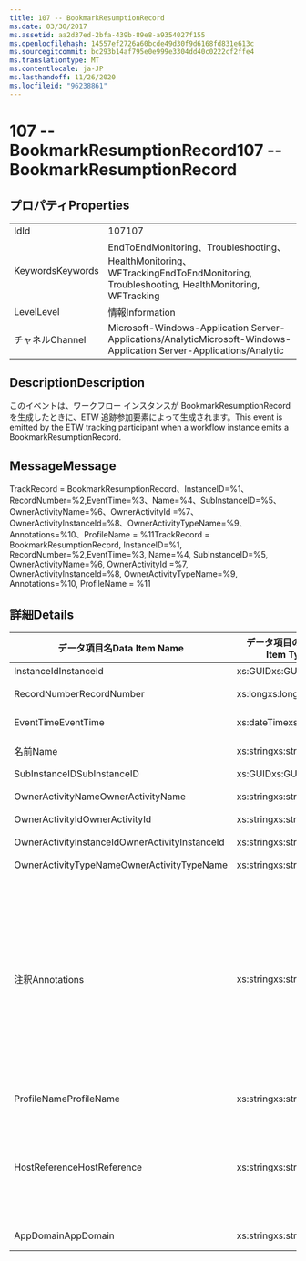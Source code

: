 ```yaml
---
title: 107 -- BookmarkResumptionRecord
ms.date: 03/30/2017
ms.assetid: aa2d37ed-2bfa-439b-89e8-a9354027f155
ms.openlocfilehash: 14557ef2726a60bcde49d30f9d6168fd831e613c
ms.sourcegitcommit: bc293b14af795e0e999e3304dd40c0222cf2ffe4
ms.translationtype: MT
ms.contentlocale: ja-JP
ms.lasthandoff: 11/26/2020
ms.locfileid: "96238861"
---
```

# <a name="107----bookmarkresumptionrecord"></a><span data-ttu-id="b43bd-102">107 -- BookmarkResumptionRecord</span><span class="sxs-lookup"><span data-stu-id="b43bd-102">107 -- BookmarkResumptionRecord</span></span>

## <a name="properties"></a><span data-ttu-id="b43bd-103">プロパティ</span><span class="sxs-lookup"><span data-stu-id="b43bd-103">Properties</span></span>  
  
|||  
|-|-|  
|<span data-ttu-id="b43bd-104">Id</span><span class="sxs-lookup"><span data-stu-id="b43bd-104">Id</span></span>|<span data-ttu-id="b43bd-105">107</span><span class="sxs-lookup"><span data-stu-id="b43bd-105">107</span></span>|  
|<span data-ttu-id="b43bd-106">Keywords</span><span class="sxs-lookup"><span data-stu-id="b43bd-106">Keywords</span></span>|<span data-ttu-id="b43bd-107">EndToEndMonitoring、Troubleshooting、HealthMonitoring、WFTracking</span><span class="sxs-lookup"><span data-stu-id="b43bd-107">EndToEndMonitoring, Troubleshooting, HealthMonitoring, WFTracking</span></span>|  
|<span data-ttu-id="b43bd-108">Level</span><span class="sxs-lookup"><span data-stu-id="b43bd-108">Level</span></span>|<span data-ttu-id="b43bd-109">情報</span><span class="sxs-lookup"><span data-stu-id="b43bd-109">Information</span></span>|  
|<span data-ttu-id="b43bd-110">チャネル</span><span class="sxs-lookup"><span data-stu-id="b43bd-110">Channel</span></span>|<span data-ttu-id="b43bd-111">Microsoft-Windows-Application Server-Applications/Analytic</span><span class="sxs-lookup"><span data-stu-id="b43bd-111">Microsoft-Windows-Application Server-Applications/Analytic</span></span>|  
  
## <a name="description"></a><span data-ttu-id="b43bd-112">Description</span><span class="sxs-lookup"><span data-stu-id="b43bd-112">Description</span></span>  

 <span data-ttu-id="b43bd-113">このイベントは、ワークフロー インスタンスが BookmarkResumptionRecord を生成したときに、ETW 追跡参加要素によって生成されます。</span><span class="sxs-lookup"><span data-stu-id="b43bd-113">This event is emitted by the ETW tracking participant when a workflow instance emits a BookmarkResumptionRecord.</span></span>  
  
## <a name="message"></a><span data-ttu-id="b43bd-114">Message</span><span class="sxs-lookup"><span data-stu-id="b43bd-114">Message</span></span>  

 <span data-ttu-id="b43bd-115">TrackRecord = BookmarkResumptionRecord、InstanceID=%1、RecordNumber=%2,EventTime=%3、Name=%4、SubInstanceID=%5、OwnerActivityName=%6、OwnerActivityId =%7、OwnerActivityInstanceId=%8、OwnerActivityTypeName=%9、Annotations=%10、ProfileName = %11</span><span class="sxs-lookup"><span data-stu-id="b43bd-115">TrackRecord = BookmarkResumptionRecord, InstanceID=%1, RecordNumber=%2,EventTime=%3, Name=%4, SubInstanceID=%5,  OwnerActivityName=%6, OwnerActivityId =%7, OwnerActivityInstanceId=%8, OwnerActivityTypeName=%9, Annotations=%10, ProfileName = %11</span></span>  
  
## <a name="details"></a><span data-ttu-id="b43bd-116">詳細</span><span class="sxs-lookup"><span data-stu-id="b43bd-116">Details</span></span>  
  
|<span data-ttu-id="b43bd-117">データ項目名</span><span class="sxs-lookup"><span data-stu-id="b43bd-117">Data Item Name</span></span>|<span data-ttu-id="b43bd-118">データ項目の型</span><span class="sxs-lookup"><span data-stu-id="b43bd-118">Data Item Type</span></span>|<span data-ttu-id="b43bd-119">Description</span><span class="sxs-lookup"><span data-stu-id="b43bd-119">Description</span></span>|  
|--------------------|--------------------|-----------------|  
|<span data-ttu-id="b43bd-120">InstanceId</span><span class="sxs-lookup"><span data-stu-id="b43bd-120">InstanceId</span></span>|<span data-ttu-id="b43bd-121">xs:GUID</span><span class="sxs-lookup"><span data-stu-id="b43bd-121">xs:GUID</span></span>|<span data-ttu-id="b43bd-122">ワークフローのインスタンス ID</span><span class="sxs-lookup"><span data-stu-id="b43bd-122">The instance id for the workflow</span></span>|  
|<span data-ttu-id="b43bd-123">RecordNumber</span><span class="sxs-lookup"><span data-stu-id="b43bd-123">RecordNumber</span></span>|<span data-ttu-id="b43bd-124">xs:long</span><span class="sxs-lookup"><span data-stu-id="b43bd-124">xs:long</span></span>|<span data-ttu-id="b43bd-125">生成されたレコードのシーケンス番号</span><span class="sxs-lookup"><span data-stu-id="b43bd-125">The sequence number of the emitted record</span></span>|  
|<span data-ttu-id="b43bd-126">EventTime</span><span class="sxs-lookup"><span data-stu-id="b43bd-126">EventTime</span></span>|<span data-ttu-id="b43bd-127">xs:dateTime</span><span class="sxs-lookup"><span data-stu-id="b43bd-127">xs:dateTime</span></span>|<span data-ttu-id="b43bd-128">イベントの生成時刻 (UTC)</span><span class="sxs-lookup"><span data-stu-id="b43bd-128">The time in UTC when the event was emitted</span></span>|  
|<span data-ttu-id="b43bd-129">名前</span><span class="sxs-lookup"><span data-stu-id="b43bd-129">Name</span></span>|<span data-ttu-id="b43bd-130">xs:string</span><span class="sxs-lookup"><span data-stu-id="b43bd-130">xs:string</span></span>|<span data-ttu-id="b43bd-131">再開したブックマークの名前</span><span class="sxs-lookup"><span data-stu-id="b43bd-131">The name of the bookmark that was resumed</span></span>|  
|<span data-ttu-id="b43bd-132">SubInstanceID</span><span class="sxs-lookup"><span data-stu-id="b43bd-132">SubInstanceID</span></span>|<span data-ttu-id="b43bd-133">xs:GUID</span><span class="sxs-lookup"><span data-stu-id="b43bd-133">xs:GUID</span></span>|<span data-ttu-id="b43bd-134">ブックマーク スコープの ID</span><span class="sxs-lookup"><span data-stu-id="b43bd-134">The id of the bookmark scope</span></span>|  
|<span data-ttu-id="b43bd-135">OwnerActivityName</span><span class="sxs-lookup"><span data-stu-id="b43bd-135">OwnerActivityName</span></span>|<span data-ttu-id="b43bd-136">xs:string</span><span class="sxs-lookup"><span data-stu-id="b43bd-136">xs:string</span></span>|<span data-ttu-id="b43bd-137">ブックマーク アクティビティの名前</span><span class="sxs-lookup"><span data-stu-id="b43bd-137">The name of the bookmark activity</span></span>|  
|<span data-ttu-id="b43bd-138">OwnerActivityId</span><span class="sxs-lookup"><span data-stu-id="b43bd-138">OwnerActivityId</span></span>|<span data-ttu-id="b43bd-139">xs:string</span><span class="sxs-lookup"><span data-stu-id="b43bd-139">xs:string</span></span>|<span data-ttu-id="b43bd-140">ブックマーク アクティビティの ID</span><span class="sxs-lookup"><span data-stu-id="b43bd-140">The id of the bookmark activity</span></span>|  
|<span data-ttu-id="b43bd-141">OwnerActivityInstanceId</span><span class="sxs-lookup"><span data-stu-id="b43bd-141">OwnerActivityInstanceId</span></span>|<span data-ttu-id="b43bd-142">xs:string</span><span class="sxs-lookup"><span data-stu-id="b43bd-142">xs:string</span></span>|<span data-ttu-id="b43bd-143">ブックマーク アクティビティのインスタンス ID</span><span class="sxs-lookup"><span data-stu-id="b43bd-143">The instance id of the bookmark activity</span></span>|  
|<span data-ttu-id="b43bd-144">OwnerActivityTypeName</span><span class="sxs-lookup"><span data-stu-id="b43bd-144">OwnerActivityTypeName</span></span>|<span data-ttu-id="b43bd-145">xs:string</span><span class="sxs-lookup"><span data-stu-id="b43bd-145">xs:string</span></span>|<span data-ttu-id="b43bd-146">ブックマーク アクティビティの型</span><span class="sxs-lookup"><span data-stu-id="b43bd-146">The type of the bookmark activity</span></span>|  
|<span data-ttu-id="b43bd-147">注釈</span><span class="sxs-lookup"><span data-stu-id="b43bd-147">Annotations</span></span>|<span data-ttu-id="b43bd-148">xs:string</span><span class="sxs-lookup"><span data-stu-id="b43bd-148">xs:string</span></span>|<span data-ttu-id="b43bd-149">このイベントに追加された注釈。</span><span class="sxs-lookup"><span data-stu-id="b43bd-149">The annotations that were added to this event.</span></span>  <span data-ttu-id="b43bd-150">値は、annotationValue 形式の xml 要素に格納され \<items> \< item  name = "annotationName" type="System.String"> \</item> \</items> ます。</span><span class="sxs-lookup"><span data-stu-id="b43bd-150">The values are stored in an xml element in the format \<items>\< item  name = "annotationName" type="System.String">annotationValue\</item>\</items>.</span></span>  <span data-ttu-id="b43bd-151">注釈が指定されていない場合、文字列にはが含まれ \<items/> ます。</span><span class="sxs-lookup"><span data-stu-id="b43bd-151">If no annotations are specified then the string contains \<items/>.</span></span> <span data-ttu-id="b43bd-152">ETW イベントのサイズは、ETW バッファーのサイズまたは ETW イベントの最大ペイロードに制限されます。</span><span class="sxs-lookup"><span data-stu-id="b43bd-152">The ETW event size is limited by the ETW buffer size or the max payload for an ETW event.</span></span> <span data-ttu-id="b43bd-153">イベントのサイズが ETW の制限を超えると、注釈が削除され、注釈の値が... に置き換えられて、イベントが切り捨てられます。 \<items> \</items></span><span class="sxs-lookup"><span data-stu-id="b43bd-153">If the size of the event exceeds the ETW limits, then the event is truncated by dropping the annotations and replacing the annotation value with \<items>...\</items>.</span></span>|  
|<span data-ttu-id="b43bd-154">ProfileName</span><span class="sxs-lookup"><span data-stu-id="b43bd-154">ProfileName</span></span>|<span data-ttu-id="b43bd-155">xs:string</span><span class="sxs-lookup"><span data-stu-id="b43bd-155">xs:string</span></span>|<span data-ttu-id="b43bd-156">このイベントを生成した追跡プロファイルの名前</span><span class="sxs-lookup"><span data-stu-id="b43bd-156">The name or the tracking profile that resulted in this event being emitted</span></span>|  
|<span data-ttu-id="b43bd-157">HostReference</span><span class="sxs-lookup"><span data-stu-id="b43bd-157">HostReference</span></span>|<span data-ttu-id="b43bd-158">xs:string</span><span class="sxs-lookup"><span data-stu-id="b43bd-158">xs:string</span></span>|<span data-ttu-id="b43bd-159">Web ホスト サービスの場合は、このフィールドにより、サービスが Web 階層内で一意に識別されます。</span><span class="sxs-lookup"><span data-stu-id="b43bd-159">For web hosted services, this field uniquely identifies the service in the web hierarchy.</span></span>  <span data-ttu-id="b43bd-160">この形式は、' Web サイト名アプリケーションの仮想パス&#124;サービスの仮想パス&#124;ServiceName ' として定義されています。例: ' Default Web Site/電卓 '&#124;&#124;</span><span class="sxs-lookup"><span data-stu-id="b43bd-160">Its format is defined as 'Web Site Name Application Virtual Path&#124;Service Virtual Path&#124;ServiceName' Example: 'Default Web Site/CalculatorApplication&#124;/CalculatorService.svc&#124;CalculatorService'</span></span>|  
|<span data-ttu-id="b43bd-161">AppDomain</span><span class="sxs-lookup"><span data-stu-id="b43bd-161">AppDomain</span></span>|<span data-ttu-id="b43bd-162">xs:string</span><span class="sxs-lookup"><span data-stu-id="b43bd-162">xs:string</span></span>|<span data-ttu-id="b43bd-163">AppDomain.CurrentDomain.FriendlyName で返される文字列。</span><span class="sxs-lookup"><span data-stu-id="b43bd-163">The string returned by AppDomain.CurrentDomain.FriendlyName.</span></span>|
